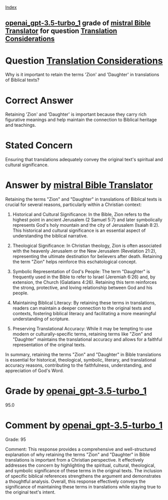 
[Index](../../../../index.md)
## [openai_gpt-3.5-turbo_1](../../../grading_models/openai_gpt-3.5-turbo_1.md) grade of [mistral Bible Translator](../../../answering_models/mistral_Bible_Translator.md) for question [Translation Considerations](../../../questions/Translation_Considerations.md)

# Question [Translation Considerations](../../../questions/Translation_Considerations.md)
Why is it important to retain the terms 'Zion' and 'Daughter' in translations of Biblical texts?

# Correct Answer
Retaining 'Zion' and 'Daughter' is important because they carry rich figurative meanings and help maintain the connection to Biblical heritage and teachings.

# Stated Concern
Ensuring that translations adequately convey the original text's spiritual and cultural significance.

# Answer by [mistral Bible Translator](../../../answering_models/mistral_Bible_Translator.md)
 Retaining the terms "Zion" and "Daughter" in translations of Biblical texts is crucial for several reasons, particularly within a Christian context:

1. Historical and Cultural Significance: In the Bible, Zion refers to the highest point in ancient Jerusalem (2 Samuel 5:7) and later symbolically represents God's holy mountain and the city of Jerusalem (Isaiah 8:2). This historical and cultural significance is an essential aspect of understanding the biblical narrative.

2. Theological Significance: In Christian theology, Zion is often associated with the heavenly Jerusalem or the New Jerusalem (Revelation 21:2), representing the ultimate destination for believers after death. Retaining the term "Zion" helps reinforce this eschatological concept.

3. Symbolic Representation of God's People: The term "Daughter" is frequently used in the Bible to refer to Israel (Jeremiah 6:26) and, by extension, the Church (Galatians 4:26). Retaining this term reinforces the strong, protective, and loving relationship between God and his people.

4. Maintaining Biblical Literacy: By retaining these terms in translations, readers can maintain a deeper connection to the original texts and contexts, fostering biblical literacy and facilitating a more meaningful understanding of scripture.

5. Preserving Translational Accuracy: While it may be tempting to use modern or culturally-specific terms, retaining terms like "Zion" and "Daughter" maintains the translational accuracy and allows for a faithful representation of the original texts.

In summary, retaining the terms "Zion" and "Daughter" in Bible translations is essential for historical, theological, symbolic, literary, and translational accuracy reasons, contributing to the faithfulness, understanding, and appreciation of God's Word.

# Grade by [openai_gpt-3.5-turbo_1](../../../grading_models/openai_gpt-3.5-turbo_1.md)
95.0

# Comment by [openai_gpt-3.5-turbo_1](../../../grading_models/openai_gpt-3.5-turbo_1.md)
Grade: 95

Comment: This response provides a comprehensive and well-structured explanation of why retaining the terms "Zion" and "Daughter" in Bible translations is important from a Christian perspective. It effectively addresses the concern by highlighting the spiritual, cultural, theological, and symbolic significance of these terms in the original texts. The inclusion of specific biblical references strengthens the argument and demonstrates a thoughtful analysis. Overall, this response effectively conveys the significance of maintaining these terms in translations while staying true to the original text's intent.
